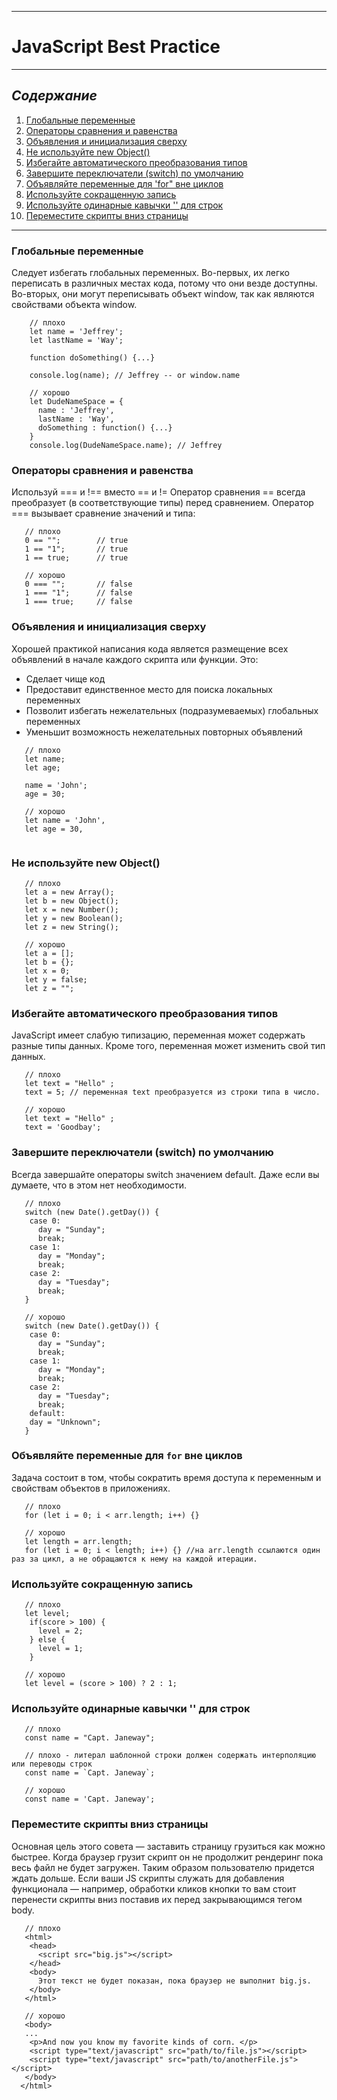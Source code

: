 ___
# **JavaScript Best Practice**
___

## ***Содержание***
 1.	[Глобальные переменные](#глобальные-переменные)
 2.	[Операторы сравнения и равенства](#операторы-сравнения-и-равенства)
 3. [Объявления и инициализация сверху](#объявления-и-инициализация-сверху)
 4. [Не используйте new Object()](#не-используйте-new-Object())
 5. [Избегайте автоматического преобразования типов](#избегайте-автоматического-преобразования-типов)
 6. [Завершите переключатели (switch) по умолчанию](#завершите-переключатели-switch-по-умолчанию)
 7. [Объявляйте переменные для 'for" вне циклов](#объявляйте-переменные-для-for-вне-циклов)
 8. [Используйте сокращенную запись](#используйте-сокращенную-запись)
 9. [Используйте одинарные кавычки '' для строк](#Используйте-одинарные-кавычки-для-строк)
10. [Переместите скрипты вниз страницы](#переместите-скрипты-вниз-страницы)
___

### Глобальные переменные
Следует избегать глобальных переменных. Во-первых, их легко переписать в различных местах кода, потому что они везде доступны. Во-вторых, они могут переписывать объект window, так как являются свойствами объекта window.
```
    // плохо
    let name = 'Jeffrey';  
    let lastName = 'Way';  
  
    function doSomething() {...}  
  
    console.log(name); // Jeffrey -- or window.name  

    // хорошо
    let DudeNameSpace = {  
      name : 'Jeffrey',  
      lastName : 'Way',  
      doSomething : function() {...}  
    }  
    console.log(DudeNameSpace.name); // Jeffrey  
```
### Операторы сравнения и равенства
Используй === и !== вместо == и !=
Оператор сравнения == всегда преобразует (в соответствующие типы) перед сравнением.
Оператор === вызывает сравнение значений и типа:  
```
   // плохо
   0 == "";        // true
   1 == "1";       // true
   1 == true;      // true

   // хорошо
   0 === "";       // false
   1 === "1";      // false
   1 === true;     // false
```
### Объявления и инициализация сверху
Хорошей практикой написания кода является размещение всех объявлений в начале каждого скрипта или функции.
Это:
* Сделает чище код
* Предоставит единственное место для поиска локальных переменных
* Позволит избегать нежелательных (подразумеваемых) глобальных переменных
* Уменьшит возможность нежелательных повторных объявлений  
```
   // плохо
   let name;
   let age;

   name = 'John';
   age = 30;

   // хорошо
   let name = 'John',
   let age = 30,
   
```
### Не используйте new Object()
```
   // плохо
   let a = new Array();
   let b = new Object();
   let x = new Number();
   let y = new Boolean();
   let z = new String();

   // хорошо
   let a = [];
   let b = {};
   let x = 0;
   let y = false;
   let z = "";
```
### Избегайте автоматического преобразования типов
JavaScript имеет слабую типизацию, переменная может содержать разные типы данных. Кроме того, переменная может изменить свой тип данных.
```
   // плохо
   let text = "Hello" ; 
   text = 5; // переменная text преобразуется из строки типа в число.

   // хорошо
   let text = "Hello" ; 
   text = 'Goodbay'; 
```
### Завершите переключатели (switch) по умолчанию
Всегда завершайте операторы switch значением default. Даже если вы думаете, что в этом нет необходимости.
```
   // плохо
   switch (new Date().getDay()) {
    case 0:
      day = "Sunday";
      break;
    case 1:
      day = "Monday";
      break;
    case 2:
      day = "Tuesday";
      break;
   }

   // хорошо
   switch (new Date().getDay()) {
    case 0:
      day = "Sunday";
      break;
    case 1:
      day = "Monday";
      break;
    case 2:
      day = "Tuesday";
      break;
    default:
    day = "Unknown";
   }
```
### Объявляйте переменные для `for` вне циклов
Задача состоит в том, чтобы сократить время доступа к переменным и свойствам объектов в приложениях.
```
   // плохо
   for (let i = 0; i < arr.length; i++) {}

   // хорошо
   let length = arr.length;
   for (let i = 0; i < length; i++) {} //на arr.length ссылаются один раз за цикл, а не обращаются к нему на каждой итерации.
```
### Используйте сокращенную запись 
```
   // плохо
   let level;
    if(score > 100) {
      level = 2;
    } else {
      level = 1;
    }

   // хорошо
   let level = (score > 100) ? 2 : 1;
```
### Используйте одинарные кавычки '' для строк
```
   // плохо
   const name = "Capt. Janeway";

   // плохо - литерал шаблонной строки должен содержать интерполяцию или переводы строк
   const name = `Capt. Janeway`;

   // хорошо
   const name = 'Capt. Janeway';
```
### Переместите скрипты вниз страницы
Основная цель этого совета — заставить страницу грузиться как можно быстрее. Когда браузер грузит скрипт он не продолжит рендеринг пока весь файл не будет загружен. Таким образом пользователю придется ждать дольше.
Если ваши JS скрипты служать для добавления функционала — например, обработки кликов кнопки то вам стоит перенести скрипты вниз поставив их перед закрывающимся тегом body.
```
   // плохо
   <html>
    <head>
      <script src="big.js"></script>
    </head>
    <body>
      Этот текст не будет показан, пока браузер не выполнит big.js.
    </body>
   </html>

   // хорошо
   <body>
   ...
    <p>And now you know my favorite kinds of corn. </p>  
    <script type="text/javascript" src="path/to/file.js"></script>  
    <script type="text/javascript" src="path/to/anotherFile.js"></script>  
   </body>  
  </html>
```
